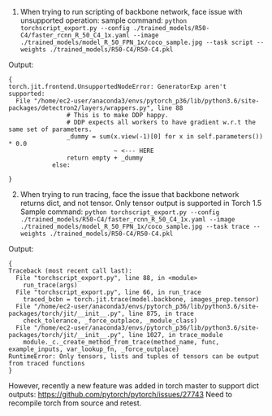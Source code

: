 1. When trying to run scripting of backbone network, face issue with unsupported operation:
sample command: 
`python torchscript_export.py --config ./trained_models/R50-C4/faster_rcnn_R_50_C4_1x.yaml --image ./trained_models/model_R_50_FPN_1x/coco_sample.jpg --task script --weights ./trained_models/R50-C4/R50-C4.pkl` 

Output:
```
{
torch.jit.frontend.UnsupportedNodeError: GeneratorExp aren't supported:
  File "/home/ec2-user/anaconda3/envs/pytorch_p36/lib/python3.6/site-packages/detectron2/layers/wrappers.py", line 88
                # This is to make DDP happy.
                # DDP expects all workers to have gradient w.r.t the same set of parameters.
                _dummy = sum(x.view(-1)[0] for x in self.parameters()) * 0.0
                             ~ <--- HERE
                return empty + _dummy
            else:

}
```


2. When trying to run tracing, face the issue that backbone network returns dict, and not tensor. Only tensor output is supported in Torch 1.5
Sample command:
`python torchscript_export.py --config ./trained_models/R50-C4/faster_rcnn_R_50_C4_1x.yaml --image ./trained_models/model_R_50_FPN_1x/coco_sample.jpg --task trace --weights ./trained_models/R50-C4/R50-C4.pkl`

Output:
```
{
Traceback (most recent call last):
  File "torchscript_export.py", line 88, in <module>
    run_trace(args)
  File "torchscript_export.py", line 66, in run_trace
    traced_bcbn = torch.jit.trace(model.backbone, images_prep.tensor)
  File "/home/ec2-user/anaconda3/envs/pytorch_p36/lib/python3.6/site-packages/torch/jit/__init__.py", line 875, in trace
    check_tolerance, _force_outplace, _module_class)
  File "/home/ec2-user/anaconda3/envs/pytorch_p36/lib/python3.6/site-packages/torch/jit/__init__.py", line 1027, in trace_module
    module._c._create_method_from_trace(method_name, func, example_inputs, var_lookup_fn, _force_outplace)
RuntimeError: Only tensors, lists and tuples of tensors can be output from traced functions
}
```

However, recently a new feature was added in torch master to support dict outputs: https://github.com/pytorch/pytorch/issues/27743 Need to recompile torch from source and retest.